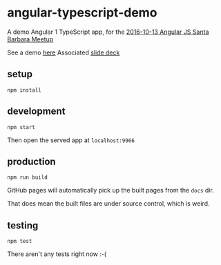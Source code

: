 angular-typescript-demo
=======================

A demo Angular 1 TypeScript app, for the [2016-10-13 Angular JS
Santa Barbara Meetup](https://www.meetup.com/AngularJS-Santa-Barbara/events/233258540/)
 
See a demo [here](https://whenther.github.io/angular-typescript-demo/)
Associated [slide deck](https://docs.google.com/presentation/d/1zYEvIgKL_lT_uLBDSbEcP0EpjcgCZknqm4FjGQPQgAc/edit?usp=sharing)

setup
-----
```
npm install
```

development
-----------
```
npm start
```
Then open the served app at `localhost:9966`

production
----------------------
```
npm run build
```
GitHub pages will automatically pick up the built pages from the `docs` dir.

That does mean the built files are under source control, which is weird.

testing
-------
```
npm test
```
There aren't any tests right now :-(